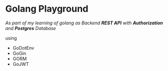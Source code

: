 # Golang Playground

_As part of my learning of golang as Backend **REST API** with **Authorization** and **Postgres** Database_

using
- GoDotEnv
- GoGin
- GORM
- GoJWT
